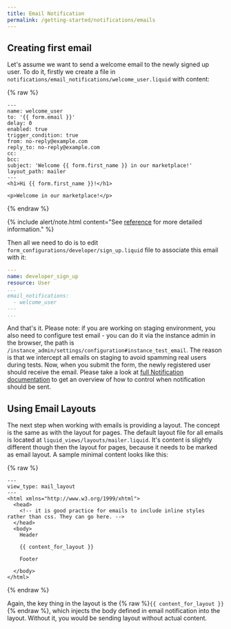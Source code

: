 ```yaml
---
title: Email Notification
permalink: /getting-started/notifications/emails
---
```


## Creating first email

Let's assume we want to send a welcome email to the newly signed up user. To do it, firstly we create a file in
`notifications/email_notifications/welcome_user.liquid` with content:

{% raw %}

```liquid
---
name: welcome_user
to: '{{ form.email }}'
delay: 0
enabled: true
trigger_condition: true
from: no-reply@example.com
reply_to: no-reply@example.com
cc:
bcc:
subject: 'Welcome {{ form.first_name }} in our marketplace!'
layout_path: mailer
---
<h1>Hi {{ form.first_name }}!</h1>

<p>Welcome in our marketplace!</p>
```

{% endraw %}

{% include alert/note.html content="See [reference](/reference/notifications) for more detailed information." %}

Then all we need to do is to edit `form_configurations/developer/sign_up.liquid` file to associate this email with it:

```yaml
---
name: developer_sign_up
resource: User
...
email_notifications:
  - welcome_user
---
...
```

And that's it. Please note: if you are working on staging environment, you also need to configure test email - you can
do it via the instance admin in the browser, the path is `/instance_admin/settings/configuration#instance_test_email`.
The reason is that we intercept all emails on staging to avoid spamming real users during tests. Now, when you submit
the form, the newly registered user should receive the email. Please take a look at
[full Notification documentation](/reference/notifications) to get an overview of how to control when notification
should be sent.

## Using Email Layouts

The next step when working with emails is providing a layout. The concept is the same as with the layout for pages. The
default layout file for all emails is located at `liquid_views/layouts/mailer.liquid`. It's content is slightly
different though then the layout for pages, because it needs to be marked as email layout. A sample minimal content
looks like this:

{% raw %}

```liquid
---
view_type: mail_layout
---
<html xmlns="http://www.w3.org/1999/xhtml">
  <head>
    <!-- it is good practice for emails to include inline styles rather than css. They can go here. -->
  </head>
  <body>
    Header

    {{ content_for_layout }}

    Footer

  </body>
</html>
```

{% endraw %}

Again, the key thing in the layout is the {% raw %}`{{ content_for_layout }}`{% endraw %}, which injects the body
defined in email notification into the layout. Without it, you would be sending layout without actual content.
